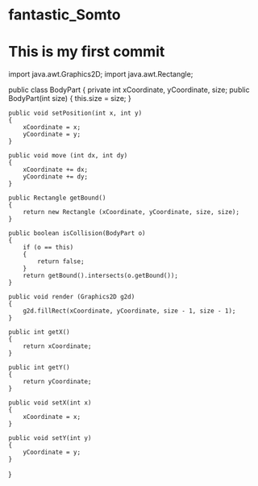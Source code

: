 # fantastic_Somto
# This is my first commit

import java.awt.Graphics2D;
import java.awt.Rectangle;

public class BodyPart 
{
	private int xCoordinate, yCoordinate, size;
	public BodyPart(int size)
	{
		this.size = size;
	}
	
	public void setPosition(int x, int y)
	{
		xCoordinate = x;
		yCoordinate = y;
	}
	
	public void move (int dx, int dy)
	{
		xCoordinate += dx;
		yCoordinate += dy;
	}
	
	public Rectangle getBound()
	{
		return new Rectangle (xCoordinate, yCoordinate, size, size);
	}
	
	public boolean isCollision(BodyPart o)
	{
		if (o == this)
		{
			return false;
		}
		return getBound().intersects(o.getBound());
	}
	
	public void render (Graphics2D g2d)
	{
		g2d.fillRect(xCoordinate, yCoordinate, size - 1, size - 1);
	}
	
	public int getX()
	{
		return xCoordinate;
	}
	
	public int getY()
	{
		return yCoordinate;
	}
	
	public void setX(int x)
	{
		xCoordinate = x;
	}
	
	public void setY(int y)
	{
		yCoordinate = y;
	}	
}


